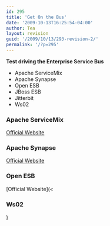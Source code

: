 ```yaml
---
id: 295
title: 'Get On the Bus'
date: '2009-10-13T16:25:54-04:00'
author: Tea
layout: revision
guid: '/2009/10/13/293-revision-2/'
permalink: '/?p=295'
---
```


**Test driving the Enterprise Service Bus**

- Apache ServiceMix
- Apache Synapse
- Open ESB
- JBoss ESB
- Jitterbit
- Ws02

### Apache ServiceMix

[Official Website](http://servicemix.apache.org)

### Apache Synapse

[Official Website](http://synapse.apache.org/)

### Open ESB

[Official Website](<



<h3>Ws02</h3>
<p><a href=>)